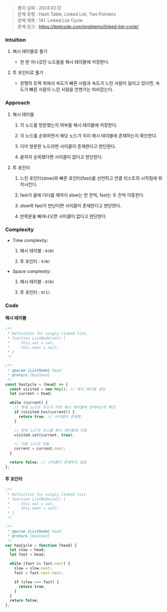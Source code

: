 > 풀이 날짜 : 2024.02.12  
> 문제 유형 : Hash Table, Linked List, Two Pointers  
> 문제 제목 : 141. Linked List Cycle  
> 문제 링크 : https://leetcode.com/problems/linked-list-cycle/

### Intuition

1. 해시 테이블로 풀기

   - 한 번 지나갔던 노드들을 해시 테이블에 저장한다.

2. 투 포인터로 풀기

   - 원형의 트랙 위에서 속도가 빠른 사람과 속도가 느린 사람이 달리고 있다면, 속도가 빠른 사람이 느린 사람을 언젠가는 따라잡는다.

### Approach

1. 해시 테이블

   1. 각 노드를 방문했는지 여부를 해시 테이블에 저장한다.

   2. 각 노드를 순회하면서 해당 노드가 이미 해시 테이블에 존재하는지 확인한다.

   3. 이미 방문한 노드라면 사이클이 존재한다고 판단한다.

   4. 끝까지 순회했다면 사이클이 없다고 판단한다.

2. 투 포인터

   1. 느린 포인터(slow)와 빠른 포인터(fast)를 선언하고 연결 리스트의 시작점에 위치시킨다.

   2. fast가 끝에 다다를 때까지 slow는 한 칸씩, fast는 두 칸씩 이동한다.

   3. slow와 fast가 만난다면 사이클이 존재한다고 판단한다.

   4. 반복문을 빠져나오면 사이클이 없다고 판단한다.

### Complexity

- Time complexity:

  1. 해시 테이블 : `O(N)`

  2. 투 포인터 : `O(N)`

- Space complexity:

  1. 해시 테이블 : `O(N)`

  2. 투 포인터 : `O(1)`

### Code

#### 해시 테이블

```js
/**
 * Definition for singly-linked list.
 * function ListNode(val) {
 *     this.val = val;
 *     this.next = null;
 * }
 */

/**
 * @param {ListNode} head
 * @return {boolean}
 */
const hasCycle = (head) => {
  const visited = new Map(); // 해시 테이블 생성
  let current = head;

  while (current) {
    // 현재 노드의 주소가 이미 해시 테이블에 존재하는지 확인
    if (visited.has(current)) {
      return true; // 사이클이 존재함
    }

    // 현재 노드의 주소를 해시 테이블에 저장
    visited.set(current, true);

    // 다음 노드로 이동
    current = current.next;
  }

  return false; // 사이클이 존재하지 않음
};
```

#### 투 포인터

```js
/**
 * Definition for singly-linked list.
 * function ListNode(val) {
 *     this.val = val;
 *     this.next = null;
 * }
 */

/**
 * @param {ListNode} head
 * @return {boolean}
 */
var hasCycle = function (head) {
  let slow = head;
  let fast = head;

  while (fast && fast.next) {
    slow = slow.next;
    fast = fast.next.next;

    if (slow === fast) {
      return true;
    }
  }
  return false;
};
```
